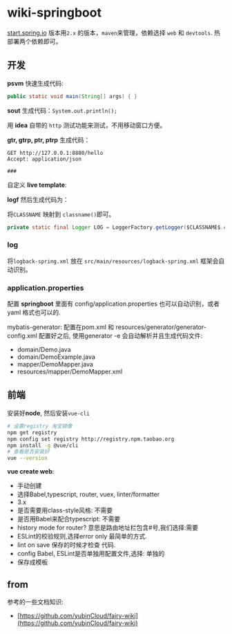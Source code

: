 # wiki-springboot

[start.spring.io](start.sping.io) 版本用`2.x` 的版本，`maven`来管理，依赖选择 `web` 和 `devtools`.
热部署两个依赖即可。

## 开发

**psvm** 快速生成代码:
```java
public static void main(String[] args) { }
```
**sout** 生成代码：`System.out.println();`

用 **idea** 自带的 `http` 测试功能来测试，不用移动窗口方便。

**gtr, gtrp, ptr, ptrp** 生成代码：
```http
GET http://127.0.0.1:8880/hello
Accept: application/json

###
```

自定义 **live template**:

**logf** 然后生成代码为：

将`CLASSNAME` 映射到 `classname()`即可。
```java
private static final Logger LOG = LoggerFactory.getLogger($CLASSNAME$.class); 
```

### log
将`logback-spring.xml` 放在 `src/main/resources/logback-spring.xml` 框架会自动识别。

### application.properties
配置 **springboot**  里面有 config/application.properties 也可以自动识别，或者 yaml 格式也可以的.

mybatis-generator:
配置在pom.xml 和 resources/generator/generator-config.xml 配置好之后,
使用generator -e 会自动解析并且生成代码文件:
- domain/Demo.java
- domain/DemoExample.java
- mapper/DemoMapper.java
- resources/mapper/DemoMapper.xml


## 前端 

安装好**node**, 然后安装`vue-cli`
```bash
# 设置registry 淘宝镜像
npm get registry
npm config set registry http://registry.npm.taobao.org
npm install -g @vue/cli
# 查看是否安装好
vue --version
```
**vue create web**:
- 手动创建
- 选择Babel,typescript, router, vuex, linter/formatter
- 3.x
- 是否需要用class-style风格: 不需要
- 是否用Babel来配合typescript: 不需要
- history mode for router? 意思是路由地址栏包含#号,我们选择:需要
- ESLint的校验规则,选择error only 最简单的方式.
- lint on save 保存的时候才检查 代码.
- config Babel, ESLint是否单独用配置文件,选择: 单独的
- 保存成模板

## from
参考的一些文档知识:

- [https://github.com/yubinCloud/fairy-wiki](https://github.com/yubinCloud/fairy-wiki)